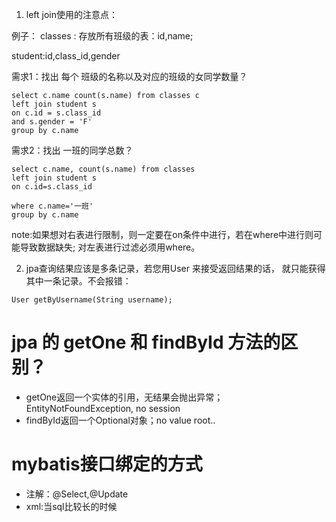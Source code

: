 1. left join使用的注意点：

例子：
classes : 存放所有班级的表：id,name;

student:id,class_id,gender

需求1：找出 每个 班级的名称以及对应的班级的女同学数量？

```
select c.name count(s.name) from classes c
left join student s
on c.id = s.class_id
and s.gender = 'F'
group by c.name 
```
需求2：找出 一班的同学总数？

```
select c.name, count(s.name) from classes
left join student s
on c.id=s.class_id

where c.name='一班'
group by c.name
```

note:如果想对右表进行限制，则一定要在on条件中进行，若在where中进行则可能导致数据缺失;
对左表进行过滤必须用where。


2. jpa查询结果应该是多条记录，若您用User 来接受返回结果的话，
就只能获得其中一条记录。不会报错：
```
User getByUsername(String username);
```

# jpa 的 getOne 和 findById 方法的区别？
- getOne返回一个实体的引用，无结果会抛出异常；EntityNotFoundException, no session
- findById返回一个Optional对象；no value root..

# mybatis接口绑定的方式
- 注解：@Select,@Update
- xml:当sql比较长的时候